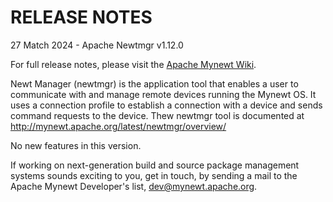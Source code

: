 # RELEASE NOTES

27 Match 2024 - Apache Newtmgr v1.12.0

For full release notes, please visit the
[Apache Mynewt Wiki](https://cwiki.apache.org/confluence/display/MYNEWT/Release+Notes).

Newt Manager (newtmgr) is the application tool that enables a user to communicate with and manage
remote devices running the Mynewt OS. It uses a connection profile to establish a connection with
a device and sends command requests to the device.
Thew newtmgr tool is documented at http://mynewt.apache.org/latest/newtmgr/overview/

No new features in this version.

If working on next-generation build and source package management systems
sounds exciting to you, get in touch, by sending a mail to the Apache Mynewt
Developer's list, dev@mynewt.apache.org.
